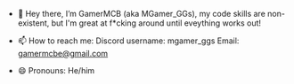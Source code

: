 - 👋 Hey there, I’m GamerMCB (aka MGamer_GGs), my code skills are non-existent, but I'm great at f*cking around until eveything works out!

- 📫 How to reach me:
  Discord username: mgamer_ggs
  Email: gamermcbe@gmail.com

- 😄 Pronouns: He/him
